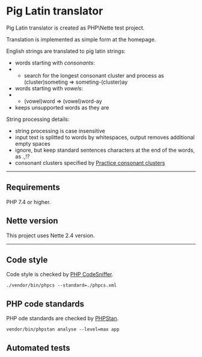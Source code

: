 # Pig Latin translator
Pig Latin translator is created as PHP\Nette test project. 

Translation is implemented as simple form at the homepage. 

English strings are translated to pig latin strings:
- words starting with *consonants*:
- - search for the longest consonant cluster and process as (cluster)someting => someting-(cluster)ay
- words starting with *vowels*: 
- - (vowel)word => (vowel)word-ay
- keeps unsupported words as they are

String processing details:
- string processing is case insensitive
- input text is splitted to words by whitespaces, output removes additional empty spaces
- ignore, but keep standard sentences characters at the end of the words, as .,!?
- consonant clusters specified by [Practice consonant clusters](https://usefulenglish.ru/phonetics/practice-consonant-clusters)


---

## Requirements
PHP 7.4 or higher.

## Nette version
This project uses Nette 2.4 version. 


---

## Code style
Code style is checked by [PHP CodeSniffer](https://github.com/squizlabs/PHP_CodeSniffer).

`./vendor/bin/phpcs --standard=./phpcs.xml`

## PHP code standards
PHP ode standards are checked by [PHPStan](https://phpstan.org/).

`vendor/bin/phpstan analyse --level=max app`

## Automated tests
